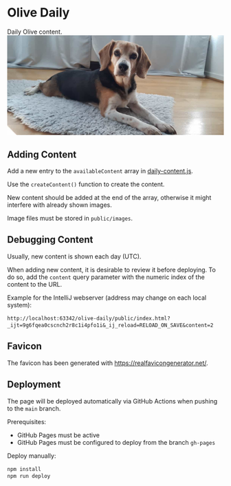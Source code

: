 # Olive Daily

Daily Olive content.
![Alt text](public/images/queen-olive.jpeg "Queen Olive")

## Adding Content

Add a new entry to the `availableContent` array in [daily-content.js](public/js/daily-content.js).

Use the `createContent()` function to create the content.

New content should be added at the end of the array, otherwise it might interfere with already shown images.

Image files must be stored in `public/images`.

## Debugging Content

Usually, new content is shown each day (UTC).

When adding new content, it is desirable to review it before deploying.
To do so, add the `content` query parameter with the numeric index of the content to the URL.

Example for the IntelliJ webserver (address may change on each local system):

    http://localhost:63342/olive-daily/public/index.html?_ijt=9g6fqea0cscnch2r8c1i4pfo1i&_ij_reload=RELOAD_ON_SAVE&content=2

## Favicon

The favicon has been generated with https://realfavicongenerator.net/.

## Deployment

The page will be deployed automatically via GitHub Actions when pushing to the `main` branch.

Prerequisites:

- GitHub Pages must be active
- GitHub Pages must be configured to deploy from the branch `gh-pages`

Deploy manually:

    npm install
    npm run deploy